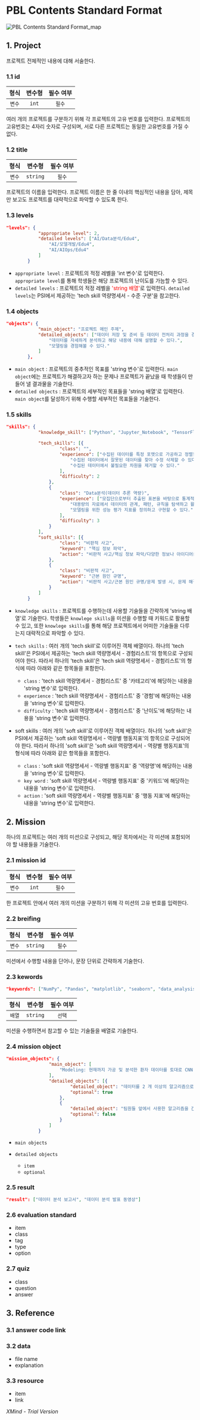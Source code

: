 # PBL Contents Standard Format

![PBL Contents Standard Format_map](https://user-images.githubusercontent.com/47736525/115193729-83163800-a127-11eb-8903-923be6f22a25.png)

## 1. Project
프로젝트 전체적인 내용에 대해 서술한다.

### 1.1 id
| 형식 | 변수형 | 필수 여부 |
|:---:|:---:|:----:|
| `변수` | `int` | `필수` |

여러 개의 프로젝트를 구분하기 위해 각 프로젝트의 고유 번호를 입력한다.
프로젝트의 고유번호는 4자리 숫자로 구성되며, 서로 다른 프로젝트는 동일한 고유번호를 가질 수 없다. 


### 1.2 title 
| 형식 | 변수형 | 필수 여부 |
|:---:|:---:|:----:|
| `변수` | `string` | `필수` |

프로젝트의 이름을 입력한다. 프로젝트 이름은 한 줄 이내의 핵심적인 내용을 담아, 제목만 보고도 프로젝트를 대략적으로 파악할 수 있도록 한다.

### 1.3 levels
```json
"levels": {
            "appropriate level": 2,
            "detailed levels": ["AI/Data분석/Edu4",
                "AI/모델개발/Edu4",
                "AI/AIOps/Edu4"
            ]
        }
```

- `appropriate level` : 프로젝트의 적정 레벨을 'int 변수'로 입력한다. `appropriate level`를 통해 학생들은 해당 프로젝트의 난이도를 가늠할 수 있다.
- `detailed levels` : 프로젝트의 적정 레벨을 <span style="color:red">'string 배열'</span>로 입력한다. `detailed levels`는 PSI에서 제공하는 'tech skill 역량명세서 - 수준 구분'을 참고한다.


### 1.4 objects
```json
"objects": {
            "main_object": "프로젝트 메인 주제",
            "detailed_objects": ["데이터 저장 및 준비 등 데이터 전처리 과정을 경험할 수 있다.",
                "데이터를 자세하게 분석하고 해당 내용에 대해 설명할 수 있다.",
                "모델링을 경험해볼 수 있다."
            ]
        },
```

- `main object` : 프로젝트의 중추적인 목표를 'string 변수'로 입력한다. `main object`에는 프로젝트가 해결하고자 하는 문제나 프로젝트가 끝났을 때 학생들이 만들어 낼 결과물을 기술한다.
- `detailed objects` : 프로젝트의 세부적인 목표들을 'string 배열'로 입력한다. `main object`를 달성하기 위해 수행할 세부적인 목표들을 기술한다.


### 1.5 skills
```json
"skills": {
            "knowledge_skill": ["Python", "Jupyter_Notebook", "TensorFlow", "NumPy", "Pandas", "scikit-learn", "CNN"],

            "tech_skills": [{
                    "class": "",
                    "experience": ["수집된 데이터를 특정 포맷으로 가공하고 정렬할 수 있다",
                        "수집된 데이터에서 잘못된 데이터를 찾아 수정 삭제할 수 있다.",
                        "수집된 데이터에서 불필요한 차원을 제거할 수 있다."
                    ],
                    "difficulty": 2
                },
                {
                    "class": "Data분석(데이터 추론 역량)",
                    "experience": ["모집단으로부터 추출된 표본을 바탕으로 통계적 추론이 가능하다.",
                        "대용량의 자료에서 데이터의 관계, 패턴, 규칙을 탐색하고 활용할 수 있다.",
                        "모델링을 위한 성능 평가 지표를 정의하고 구현할 수 있다."
                    ],
                    "difficulty": 3
                }
            ],
            "soft_skills": [{
                    "class": "비판적 사고",
                    "keyword": "핵심 정보 파악",
                    "action": "비판적 사고/핵심 정보 파악/다양한 정보나 아이디어를 무작정 수용하지않고 업무에 도움이 되는 것과 그렇지 않은 것을 구별할 수 있다."
                },
                {
                    "class": "비판적 사고",
                    "keyword": "근본 원인 규명",
                    "action": "비판적 사고/근본 원인 규명/문제 발생 시, 문제 해결을 위해 근본 원인을 해결할 수 있다."
                }
            ]
        }
```

- `knowledge skills` : 프로젝트를 수행하는데 사용할 기술들을 간략하게 'string 배열'로 기술한다. 학생들은 `knowlege skills`을 미션을 수행할 때 키워드로 활용할 수 있고, 또한 `knowlege skills`를 통해 해당 프로젝트에서 어떠한 기술들을 다루는지 대략적으로 파악할 수 있다.  
- `tech skills` : 여러 개의 'tech skill'로 이루어진 객체 배열이다. 하나의 'tech skill'은 PSI에서 제공하는 'tech skill 역량명세서 - 경험리스트'의 항목으로 구성되어야 한다. 따라서  하나의 'tech skill'은 'tech skill 역량명세서 - 경험리스트'의 형식에 따라 아래와 같은 항목들을 포함한다. 

	- `class` : 'tech skill 역량명세서 - 경험리스트' 중 '카테고리'에 해당하는 내용을 'string 변수'로 입력한다.
	- `experience` : 'tech skill 역량명세서 - 경험리스트' 중 '경험'에 해당하는 내용을 'string 변수'로 입력한다.
	- `difficulty` : 'tech skill 역량명세서 - 경험리스트' 중 '난이도'에 해당하는 내용을 'string 변수'로 입력한다.

- soft skills : 여러 개의 'soft skill'로 이루어진 객체 배열이다. 하나의 'soft skill'은 PSI에서 제공하는 'soft skill 역량명세서 - 역량별 행동지표'의 항목으로 구성되어야 한다. 따라서 하나의 'soft skill'은 'soft skill 역량명세서 - 역량별 행동지표'의 형식에 따라 아래와 같은 항목들을 포함한다. 

	- `class` : 'soft skill 역량명세서 - 역량별 행동지표' 중 '역량명'에 해당하는 내용을 'string 변수'로 입력한다.
	- `key word` : 'soft skill 역량명세서 - 역량별 행동지표' 중 '키워드'에 해당하는 내용을 'string 변수'로 입력한다.
	- `action` : 'soft skill 역량명세서 - 역량별 행동지표' 중 '행동 지표'에 해당하는 내용을 'string 변수'로 입력한다.



## 2. Mission
하나의 프로젝트는 여러 개의 미션으로 구성되고, 해당 목차에서는 각 미션에 포함되어야 할 내용들을 기술한다.

### 2.1 mission id
| 형식 | 변수형 | 필수 여부 |
|:---:|:---:|:----:|
| `변수` | `int` | `필수` |

한 프로젝트 안에서 여러 개의 미션을 구분하기 위해 각 미션의 고유 번호를 입력한다.

### 2.2 breifing
| 형식 | 변수형 | 필수 여부 |
|:---:|:---:|:----:|
| `변수` | `string` | `필수` |

미션에서 수행할 내용을 단어나, 문장 단위로 간략하게 기술한다. 

### 2.3 kewords
```json
"keywords": ["NumPy", "Pandas", "matplotlib", "seaborn", "data_analysis"]
```

| 형식 | 변수형 | 필수 여부 |
|:---:|:---:|:----:|
| `배열` | `string` | `선택` |

미션을 수행하면서 참고할 수 있는 기술들을 배열로 기술한다. 

### 2.4 mission object
```json
"mission_objects": {
                "main_object": [
                    "Modeling: 현재까지 가공 및 분석한 환자 데이터를 토대로 CNN 모델을 개발하라"
                ],
                "detailed_objects": [{
                        "detailed_object": "데이터를 2 개 이상의 알고리즘으로 모델링하고 score 를 확인하라.",
                        "optional": true
                    },
                    {
                        "detailed_object": "팀원들 앞에서 사용한 알고리즘을 간단히 설명하고 모델링 결과를 설명하라",
                        "optional": false
                    }
                ]
            }
```

- `main objects`
- `detailed objects`

	- `item`
	- `optional`

### 2.5 result

```json
"result": ["데이터 분석 보고서", "데이터 분석 발표 동영상"]
```
### 2.6 evaluation standard

- item
- class
- tag
- type
- option

### 2.7 quiz

- class
- question
- answer

## 3. Reference

### 3.1 answer code link

### 3.2 data

- file name
- explanation

### 3.3 resource

- item
- link



*XMind - Trial Version*
